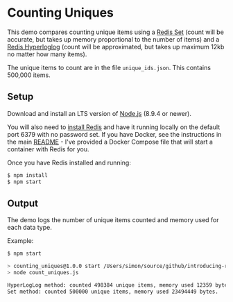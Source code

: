 # Counting Uniques

This demo compares counting unique items using a [Redis Set](https://redis.io/topics/data-types) (count will be accurate, but takes up memory proportional to the number of items) and a [Redis Hyperloglog](http://antirez.com/news/75) (count will be approximated, but takes up maximum 12kb no matter how many items).

The unique items to count are in the file `unique_ids.json`.  This contains 500,000 items.

## Setup

Download and install an LTS version of [Node.js](https://nodejs.org/en/download/) (8.9.4 or newer).

You will also need to [install Redis](https://redis.io/download) and have it running locally on the default port 6379 with no password set.  If you have Docker, see the instructions in the main [README](../) - I've provided a Docker Compose file that will start a container with Redis for you.

Once you have Redis installed and running:

```bash
$ npm install
$ npm start
```

## Output

The demo logs the number of unique items counted and memory used for each data type.

Example:

```bash
$ npm start

> counting_uniques@1.0.0 start /Users/simon/source/github/introducing-redis-talk/counting_uniques
> node count_uniques.js

HyperLogLog method: counted 498384 unique items, memory used 12359 bytes.
Set method: counted 500000 unique items, memory used 23494449 bytes.
```
